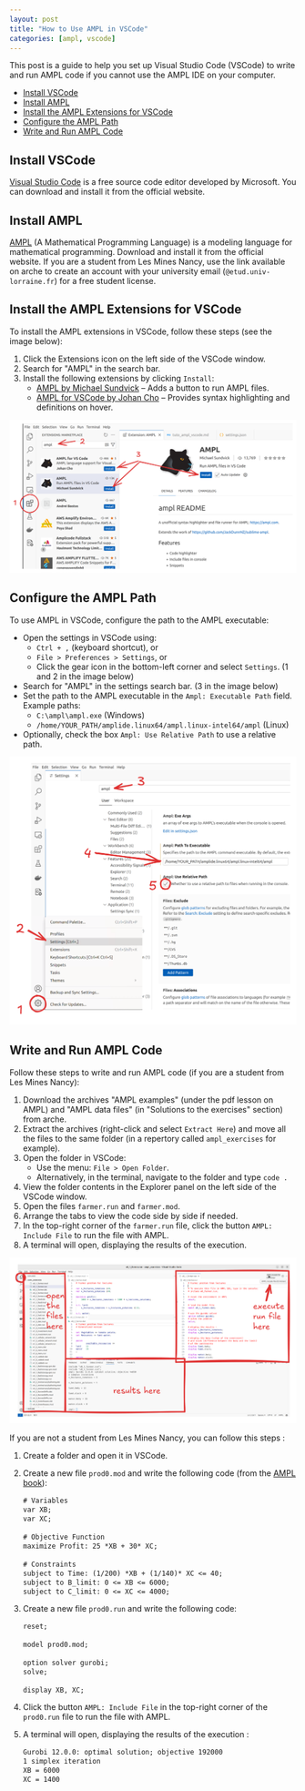 ```yaml
---
layout: post
title: "How to Use AMPL in VSCode"
categories: [ampl, vscode]
---
```


This post is a guide to help you set up Visual Studio Code (VSCode) to write and run AMPL code if you cannot use the AMPL IDE on your computer.

- [Install VSCode](#install-vscode)
- [Install AMPL](#install-ampl)
- [Install the AMPL Extensions for VSCode](#install-the-ampl-extensions-for-vscode)
- [Configure the AMPL Path](#configure-the-ampl-path)
- [Write and Run AMPL Code](#write-and-run-ampl-code)

## Install VSCode

<a href="https://code.visualstudio.com/" target="_blank">Visual Studio Code</a> is a free source code editor developed by Microsoft. You can download and install it from the official website.

## Install AMPL

<a href="https://ampl.com/" target="_blank">AMPL</a> (A Mathematical Programming Language) is a modeling language for mathematical programming.
Download and install it from the official website.
If you are a student from Les Mines Nancy, use the link available on arche to create an account with your university email (`@etud.univ-lorraine.fr`) for a free student license.

## Install the AMPL Extensions for VSCode

To install the AMPL extensions in VSCode, follow these steps (see the image below):

1. Click the Extensions icon on the left side of the VSCode window.
2. Search for "AMPL" in the search bar.
3. Install the following extensions by clicking `Install`:
   - <a href="https://marketplace.visualstudio.com/items?itemName=michael-sundvick.ampl" target="_blank">AMPL by Michael Sundvick</a> – Adds a button to run AMPL files.
   - <a href="https://marketplace.visualstudio.com/items?itemName=johan-cho.ampl-vscode" target="_blank">AMPL for VSCode by Johan Cho</a> – Provides syntax highlighting and definitions on hover.

![AMPL Extension Installation](/assets/images/ampl_vscode/install.png)

## Configure the AMPL Path

To use AMPL in VSCode, configure the path to the AMPL executable:

- Open the settings in VSCode using:
  - `Ctrl + ,` (keyboard shortcut), or
  - `File > Preferences > Settings`, or
  - Click the gear icon in the bottom-left corner and select `Settings`. (1 and 2 in the image below)
- Search for "AMPL" in the settings search bar. (3 in the image below)
- Set the path to the AMPL executable in the `Ampl: Executable Path` field.  
  Example paths:
  - `C:\ampl\ampl.exe` (Windows)
  - `/home/YOUR_PATH/amplide.linux64/ampl.linux-intel64/ampl` (Linux)
- Optionally, check the box `Ampl: Use Relative Path` to use a relative path.

![AMPL Path Configuration](/assets/images/ampl_vscode/setting.png)

## Write and Run AMPL Code

Follow these steps to write and run AMPL code (if you are a student from Les Mines Nancy):

1. Download the archives "AMPL examples" (under the pdf lesson on AMPL) and "AMPL data files" (in "Solutions to the exercises" section) from arche.
2. Extract the archives (right-click and select `Extract Here`) and move all the files to the same folder (in a repertory called `ampl_exercises` for example).
3. Open the folder in VSCode:
   - Use the menu: `File > Open Folder`.
   - Alternatively, in the terminal, navigate to the folder and type `code .`
4. View the folder contents in the Explorer panel on the left side of the VSCode window.
5. Open the files `farmer.run` and `farmer.mod`.
6. Arrange the tabs to view the code side by side if needed.
7. In the top-right corner of the `farmer.run` file, click the button `AMPL: Include File` to run the file with AMPL.
8. A terminal will open, displaying the results of the execution.

![Running AMPL Exercises](/assets/images/ampl_vscode/exercices.png)

If you are not a student from Les Mines Nancy, you can follow this steps :

1. Create a folder and open it in VSCode.
2. Create a new file `prod0.mod` and write the following code (from the <a href="https://ampl.com/learn/ampl-book/" target="_blank">AMPL book</a>):

    ```ampl
   # Variables
   var XB;
   var XC;
   
   # Objective Function
   maximize Profit: 25 *XB + 30* XC;
   
   # Constraints
   subject to Time: (1/200) *XB + (1/140)* XC <= 40;
   subject to B_limit: 0 <= XB <= 6000;
   subject to C_limit: 0 <= XC <= 4000;
    ```

3. Create a new file `prod0.run` and write the following code:

    ```ampl
   reset;
   
   model prod0.mod;
   
   option solver gurobi;
   solve;
   
   display XB, XC;
    ```

4. Click the button `AMPL: Include File` in the top-right corner of the `prod0.run` file to run the file with AMPL.
5. A terminal will open, displaying the results of the execution :

    ```console
    Gurobi 12.0.0: optimal solution; objective 192000
    1 simplex iteration
    XB = 6000
    XC = 1400
    ```
